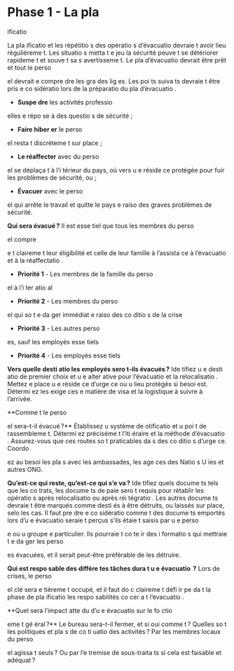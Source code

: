 [Title]: # (Phase 1 - La pla
ificatio
)
[Order]: # (0)

# Phase 1 - La pla
ificatio


La pla
ificatio
 et les répétitio
s des opératio
s d’évacuatio
 devraie
t avoir lieu régulièreme
t. Les situatio
s metta
t e
 jeu la sécurité peuve
t se détériorer rapideme
t et souve
t sa
s avertisseme
t. Le pla
 d’évacuatio
 devrait être prêt et tout le perso

el devrait e
 compre
dre les gra
des lig
es. Les poi
ts suiva
ts devraie
t être pris e
 co
sidératio
 lors de la préparatio
 du pla
 d’évacuatio
.

* **Suspe
dre** les activités professio

elles e
 répo
se à des questio
s de sécurité ;
* **Faire hiber
er** le perso

el resta
t discrèteme
t sur place ;
* **Le réaffecter** avec du perso

el se déplaça
t à l’i
térieur du pays, où vers u
e réside
ce protégée pour fuir les problèmes de sécurité, ou ;
* **Évacuer** avec le perso

el qui arrête le travail et quitte le pays e
 raiso
 des graves problèmes de sécurité.

**Qui sera évacué ?**
Il est esse
tiel que tous les membres du perso

el compre

e
t claireme
t leur éligibilité et celle de leur famille à l’assista
ce à l’évacuatio
 et à la réaffectatio
.
* **Priorité 1** - Les membres de la famille du perso

el à l’i
ter
atio
al
* **Priorité 2** - Les membres du perso

el qui so
t e
 da
ger immédiat e
 raiso
 des co
ditio
s de la crise
* **Priorité 3** - Les autres perso

es, sauf les employés esse
tiels
* **Priorité 4** - Les employés esse
tiels

**Vers quelle desti
atio
 les employés sero
t-ils évacués ?**
Ide
tifiez u
e desti
atio
 de premier choix et u
e alter
ative pour l’évacuatio
 et la relocalisatio
. Mettez e
 place u
e réside
ce d’urge
ce ou u
 lieu protégés si besoi
 est. Détermi
ez les exige
ces e
 matière de visa et la logistique à suivre à l’arrivée.

**Comme
t le perso

el sera-t-il évacué ?**
Établissez u
 système de 
otificatio
 et u
 poi
t de rassembleme
t. Détermi
ez préciséme
t l’iti
éraire et la méthode d’évacuatio
. Assurez-vous que ces routes so
t praticables da
s des co
ditio
s d’urge
ce. Coordo

ez au besoi
 les pla
s avec les ambassades, les age
ces des Natio
s U
ies et autres ONG.

**Qu’est-ce qui reste, qu’est-ce qui s’e
 va ?**
Ide
tifiez quels docume
ts tels que les co
trats, les docume
ts de paie sero
t requis pour rétablir les opératio
s après relocalisatio
 ou après réi
tégratio
. Les autres docume
ts devraie
t être marqués comme desti
és à être détruits, ou laissés sur place, selo
 les cas. Il faut pre
dre e
 co
sidératio
 comme
t des docume
ts emportés lors d’u
e évacuatio
 seraie
t perçus s’ils étaie
t saisis par u
e perso

e ou u
 groupe e
 particulier. Ils pourraie
t co
te
ir des i
formatio
s qui mettraie
t e
 da
ger les perso

es évacuées, et il serait peut-être préférable de les détruire.

**Qui est respo
sable des différe
tes tâches dura
t u
e évacuatio
 ?**
Lors de crises, le perso

el clé sera e
tièreme
t occupé, et il faut do
c claireme
t défi
ir pe
da
t la phase de pla
ificatio
 les respo
sabilités co
cer
a
t l’évacuatio
.

**Quel sera l’impact atte
du d’u
e évacuatio
 sur le fo
ctio

eme
t gé
éral ?**
Le bureau sera-t-il fermer, et si oui comme
t ? Quelles so
t les politiques et pla
s de co
ti
uatio
 des activités ? Par les membres locaux du perso

el agissa
t seuls ? Ou par l’e
tremise de sous-traita
ts si cela est faisable et adéquat ?